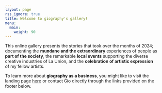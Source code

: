```yaml
---
layout: page
rss_ignore: true
title: Welcome to giography's gallery!
menu:
  main:
    weight: 90
---
```


This online gallery presents the stories that took over the months of 2024; documenting the **mundane and the extraordinary** experiences of people as **part of the society**, the remarkable **local events** supporting the diverse creative industries of La Union, and the **celebration of artistic expression** of my fellow artists.

To learn more about **giography as a business**, you might like to visit the landing page [here](https://giography.vercel.app) or contact Gio directly through the links provided on the footer below.  
